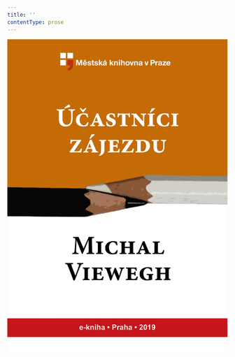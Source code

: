 ```yaml
---
title: ''
contentType: prose
---
```


![obalka_ucastnici_zajezdu.jpg](./resources/obalka_ucastnici_zajezd_fmt.png)
